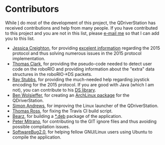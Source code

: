# Contributors

While [I](https://github.com/alex-spataru) do most of the development of this project, the QDriverStation has received contributions and help from many people. If you have contributed to this project and you are not in this list, please [e-mail me](mailto:alex_spataru@outlook.com) so that I can add you to this list.

- [Jessica Creighton](https://github.com/jcreigh), for providing [excelent information](https://github.com/jcreigh/FRCDriverStation/wiki) regarding the 2015 protocol and thus solving numerous issues in the 2015 protocol implementation.
- [Thomas Clark](https://github.com/ThomasJClark), for providing the pseudo-code needed to detect user code on the roboRIO and providing information about the "extra" data structures in the roboRIO->DS packets.
- [Ray Stubbs](https://github.com/raystubbs), for providing the much-needed help regarding joystick encoding for the 2015 protocol. If you are good with Java (which I am not), you can contribute to his [DS library](https://github.com/raystubbs/RioComAPI).
- [Ben Wolsieffer](http://www.chiefdelphi.com/forums/member.php?u=46295), for creating an [ArchLinux package](https://aur.archlinux.org/packages/qdriverstation-git/) for the QDriverStation.
- [Simon Andrews](https://github.com/simon-andrews), for improving the Linux launcher of the QDriverStation.
- [Thomas Ross](https://github.com/thomassross), for fixing the Travis CI build script.
- [Bearz](http://www.chiefdelphi.com/forums/member.php?u=91649), for building a [*.deb](https://drive.google.com/file/d/0BwmIj7Fz03lXZ1JjYnhLVVdRR0E/view?usp=sharing) package of the application.
- [Peter Mitrano](https://github.com/PeterMitrano), for contributing to the GIT ignore files and thus avoiding possible compilation issues.
- [SoftwareBug2.0](http://www.chiefdelphi.com/forums/member.php?u=7765), for helping fellow GNU/Linux users using Ubuntu to compile the application.
